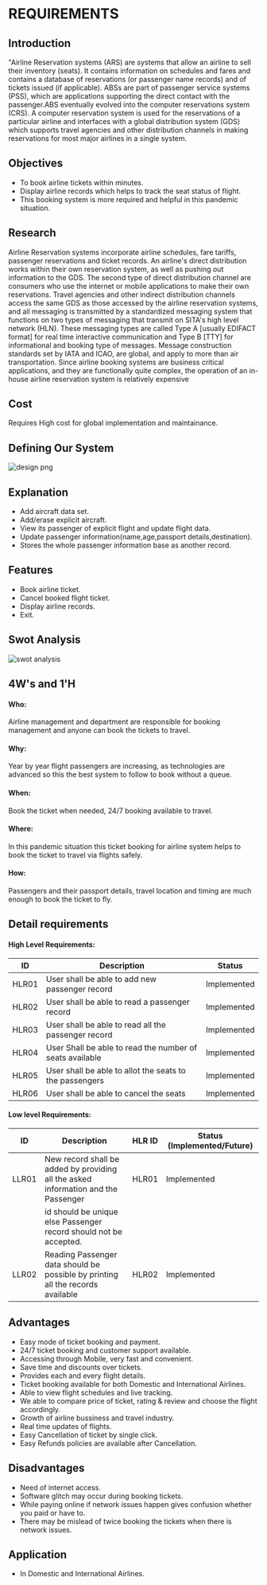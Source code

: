 # REQUIREMENTS
## Introduction
"Airline Reservation systems (ARS) are systems that allow an airline to sell their inventory (seats). It contains information on schedules and fares and contains a database of reservations (or passenger name records) and of tickets issued (if applicable). ABSs are part of passenger service systems (PSS), which are applications supporting the direct contact with the passenger.ABS eventually evolved into the computer reservations system (CRS). A computer reservation system is used for the reservations of a particular airline and interfaces with a global distribution system (GDS) which supports travel agencies and other distribution channels in making reservations for most major airlines in a single system.
## Objectives
* To book airline tickets within minutes.
* Display airline records which helps to track the seat status of flight.
* This booking system is more required and helpful in this pandemic situation.
## Research
Airline Reservation systems incorporate airline schedules, fare tariffs, passenger reservations and ticket records. An airline's direct distribution works within their own reservation system, as well as pushing out information to the GDS. The second type of direct distribution channel are consumers who use the internet or mobile applications to make their own reservations. Travel agencies and other indirect distribution channels access the same GDS as those accessed by the airline reservation systems, and all messaging is transmitted by a standardized messaging system that functions on two types of messaging that transmit on SITA's high level network (HLN). These messaging types are called Type A [usually EDIFACT format] for real time interactive communication and Type B [TTY] for informational and booking type of messages. Message construction standards set by IATA and ICAO, are global, and apply to more than air transportation. Since airline booking systems are business critical applications, and they are functionally quite complex, the operation of an in-house airline reservation system is relatively expensive
## Cost
  Requires High cost for global implementation and maintainance.
## Defining  Our System
 ![design png](https://user-images.githubusercontent.com/98866123/153311069-f4f23c33-05b0-4129-8757-2af0fbce41ea.png)
## Explanation
* Add aircraft data set.
* Add/erase explicit aircraft.
* View its passenger of explicit flight and update flight data.
* Update passenger information(name,age,passport details,destination).
* Stores the whole passenger information base as another record.
## Features
  * Book airline ticket.
  * Cancel booked flight ticket.
  * Display airline records.
  * Exit.
 ## Swot Analysis
   ![swot analysis](https://user-images.githubusercontent.com/98866123/153329791-29fd871b-1fc9-4bac-b470-bb82c653ed81.png)
   
 ## 4W's and 1'H 
 #### Who:
Airline management and department are responsible for booking management and anyone can book the tickets to travel.
 #### Why:
Year by year flight passengers are increasing, as technologies are advanced so this the best system to follow to book without a queue.
 #### When:
Book the ticket when needed, 24/7 booking available to travel.
 #### Where:
In this pandemic situation this ticket booking for airline system helps to book the ticket to travel via flights safely.
 #### How:
Passengers and their passport details, travel location and timing are much enough to book the ticket to fly.

## Detail requirements
 #### High Level Requirements:
   | ID	  |                   Description	                              |  Status      |
   |----  |-------------------------------------------------------------|---------------                                                     
   | HLR01 | User shall be able to add new passenger record	            | 	Implemented
   | HLR02	| User shall be able to read a passenger record	            	|  Implemented
   | HLR03	| User shall be able to read all the passenger record	        |  Implemented
   | HLR04	| User Shall be able to read the number of seats available    | 	Implemented
   | HLR05	| User shall be able to allot the seats to the passengers	    |  Implemented
   | HLR06	| User shall be able to cancel the seats                      |  Implemented
 
 #### Low level Requirements:
   | ID	  |     Description                                                                      |	HLR ID   |	Status (Implemented/Future) |
   |------|--------------------------------------------------------------------------------------|----------|-----------------------------|
   | LLR01 |  New record shall be added by providing all the asked information and the Passenger  |   HLR01   |    Implemented              |
   |      |  id should be unique else Passenger record should not be accepted.	                  |          |	                            |            
   | LLR02	| Reading Passenger data should be possible by printing all the records available     	| HLR02	    |    Implemented              |
   
## Advantages
* Easy mode of ticket booking and payment.
* 24/7 ticket booking and customer support available.
* Accessing through Mobile, very fast and convenient.
* Save time and discounts over tickets.
* Provides each and every flight details.
* Ticket booking available for both Domestic and International Airlines.
* Able to view flight schedules and live tracking.
* We able to compare price of ticket, rating & review and choose the flight accordingly. 
* Growth of airline bussiness and travel industry.
* Real time updates of flights.
* Easy Cancellation of ticket by single click.
* Easy Refunds policies are available after Cancellation. 
## Disadvantages
* Need of internet access.
* Software glitch may occur during booking tickets.
* While paying online if network issues happen gives confusion whether you paid or have to.
* There may be mislead of twice booking the tickets when there is network issues.
## Application
* In Domestic and International Airlines.














